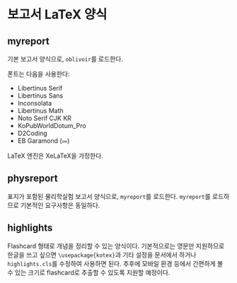 # 보고서 LaTeX 양식
## myreport
기본 보고서 양식으로, `oblivoir`를 로드한다.

폰트는 다음을 사용한다:
- Libertinus Serif
- Libertinus Sans
- Inconsolata
- Libertinus Math
- Noto Serif CJK KR
- KoPubWorldDotum_Pro
- D2Coding
- EB Garamond (⩴)

LaTeX 엔진은 XeLaTeX을 가정한다.

## physreport
표지가 포함된 물리학실험 보고서 양식으로, `myreport`를 로드한다.
`myreport`를 로드하므로 기본적인 요구사항은 동일하다.

## highlights
Flashcard 형태로 개념을 정리할 수 있는 양식이다.
기본적으로는 영문만 지원하므로 한글을 쓰고 싶으면 `\usepackage{kotex}`과 기타 설정을 문서에서 하거나 `highlights.cls`를 수정하여 사용하면 된다.
추후에 모바일 환경 등에서 간편하게 볼 수 있는 크기로 flashcard로 추출할 수 있도록 지원할 예정이다.
